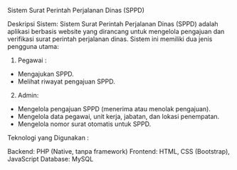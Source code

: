 Sistem Surat Perintah Perjalanan Dinas (SPPD)

Deskripsi Sistem:
Sistem Surat Perintah Perjalanan Dinas (SPPD) adalah aplikasi berbasis website yang dirancang untuk mengelola pengajuan dan verifikasi surat perintah perjalanan dinas. Sistem ini memiliki dua jenis pengguna utama:
1. Pegawai :
- Mengajukan SPPD.
- Melihat riwayat pengajuan SPPD.

2. Admin:
- Mengelola pengajuan SPPD (menerima atau menolak pengajuan).
- Mengelola data pegawai, unit kerja, jabatan, dan lokasi penempatan.
- Mengelola nomor surat otomatis untuk SPPD.

Teknologi yang Digunakan :

Backend: PHP (Native, tanpa framework)
Frontend: HTML, CSS (Bootstrap), JavaScript
Database: MySQL